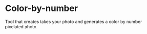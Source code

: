 # Color-by-number
Tool that creates takes your photo and generates a color by number pixelated photo.
